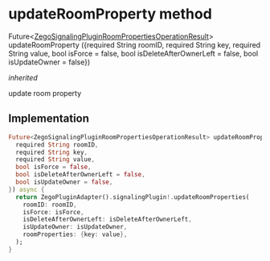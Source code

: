 


# updateRoomProperty method








Future&lt;[ZegoSignalingPluginRoomPropertiesOperationResult](../../zego_uikit_prebuilt_live_audio_room/ZegoSignalingPluginRoomPropertiesOperationResult-class.md)> updateRoomProperty
({required String roomID, required String key, required String value, bool isForce = false, bool isDeleteAfterOwnerLeft = false, bool isUpdateOwner = false})

_<span class="feature">inherited</span>_



<p>update room property</p>



## Implementation

```dart
Future<ZegoSignalingPluginRoomPropertiesOperationResult> updateRoomProperty({
  required String roomID,
  required String key,
  required String value,
  bool isForce = false,
  bool isDeleteAfterOwnerLeft = false,
  bool isUpdateOwner = false,
}) async {
  return ZegoPluginAdapter().signalingPlugin!.updateRoomProperties(
    roomID: roomID,
    isForce: isForce,
    isDeleteAfterOwnerLeft: isDeleteAfterOwnerLeft,
    isUpdateOwner: isUpdateOwner,
    roomProperties: {key: value},
  );
}
```







